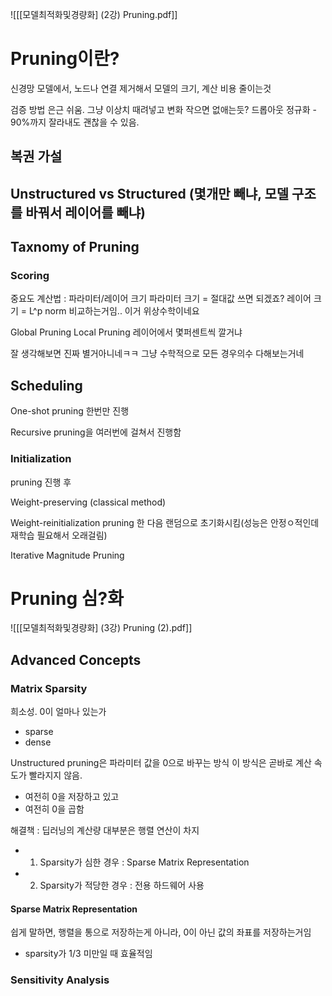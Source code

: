 ![[[모델최적화및경량화] (2강) Pruning.pdf]]


# Pruning이란?
신경망 모델에서, 노드나 연결 제거해서 모델의 크기, 계산 비용 줄이는것

검증 방법 은근 쉬움. 그냥 이상치 때려넣고 변화 작으면 없애는듯?
드롭아웃 정규화 - 90%까지 잘라내도 괜찮을 수 있음.


## 복권 가설


## Unstructured vs Structured (몇개만 빼냐, 모델 구조를 바꿔서 레이어를 빼냐)

## Taxnomy of Pruning

### Scoring
중요도 계산법 : 파라미터/레이어 크기
파라미터 크기 = 절대값 쓰면 되겠죠?
레이어 크기 = L^p norm 비교하는거임.. 이거 위상수학이네요


Global Pruning
Local Pruning
레이어에서 몇퍼센트씩 깔거냐

잘 생각해보면 진짜 별거아니네ㅋㅋ 그냥 수학적으로 모든 경우의수 다해보는거네


## Scheduling
One-shot
pruning 한번만 진행

Recursive
pruning을 여러번에 걸쳐서 진행함

### Initialization
pruning 진행 후 

Weight-preserving (classical method)

Weight-reinitialization
pruning 한 다음 랜덤으로 초기화시킴(성능은 안정ㅇ적인데 재학습 필요해서 오래걸림)

Iterative Magnitude Pruning

# Pruning 심?화

![[[모델최적화및경량화] (3강) Pruning (2).pdf]]

## Advanced Concepts

### Matrix Sparsity
희소성. 0이 얼마나 있는가
- sparse
- dense

Unstructured pruning은 파라미터 값을 0으로 바꾸는 방식
이 방식은 곧바로 계산 속도가 빨라지지 않음.
- 여전히 0을 저장하고 있고
- 여전히 0을 곱함

해결책 : 딥러닝의 계산량 대부분은 행렬 연산이 차지
- 1. Sparsity가 심한 경우 : Sparse Matrix Representation
- 2. Sparsity가 적당한 경우 : 전용 하드웨어 사용

#### Sparse Matrix Representation
쉽게 말하면, 행렬을 통으로 저장하는게 아니라, 0이 아닌 값의 좌표를 저장하는거임
- sparsity가 1/3 미만일 때 효율적임


### Sensitivity Analysis
